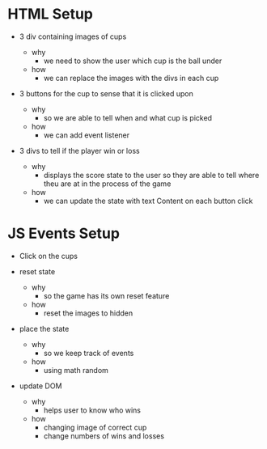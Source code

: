 
# HTML Setup

- 3 div containing images of cups 
    * why
        - we need to show the user which cup is the ball under 
    * how 
        - we can replace the images with the divs in each cup 

- 3 buttons for the cup to sense that it is clicked upon 
    * why
        - so we are able to tell when and what cup is picked 
    * how 
        - we can add event listener

- 3 divs to tell if the player win or loss 
    * why
        - displays the score state to the user so they are able to tell where theu are at in the process of the game
    * how 
        - we can update the state with text Content on each button click



# JS Events Setup

- Click on the cups
 - reset state
    * why
        - so the game has its own reset feature
    * how 
        - reset the images to hidden 


  - place the state
     * why
        - so we keep track of events
    * how 
        - using math random


  - update DOM
     * why
        - helps user to know who wins 
    * how 
        -  changing image of correct cup 
        - change numbers of wins and losses 





